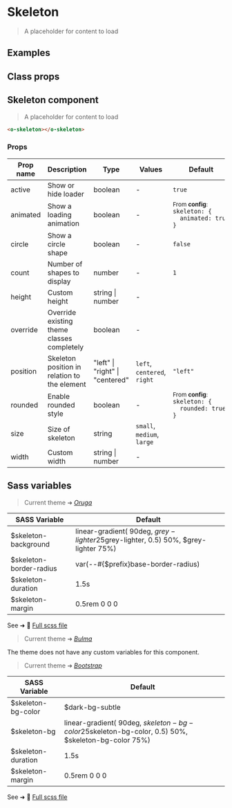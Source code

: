 # Skeleton

<div class="vp-doc">

> A placeholder for content to load

</div>

<div class="vp-example">

## Examples

<example-skeleton />

</div>
<div class="vp-example">

## Class props

<inspector-skeleton-viewer />

</div>

<div class="vp-doc">

## Skeleton component

> A placeholder for content to load

```html
<o-skeleton></o-skeleton>
```

### Props

| Prop name | Description                                  | Type                            | Values                      | Default                                                                                                                                           |
| --------- | -------------------------------------------- | ------------------------------- | --------------------------- | ------------------------------------------------------------------------------------------------------------------------------------------------- |
| active    | Show or hide loader                          | boolean                         | -                           | <code style='white-space: nowrap; padding: 0;'>true</code>                                                                                        |
| animated  | Show a loading animation                     | boolean                         | -                           | <div><small>From <b>config</b>:</small></div><code style='white-space: nowrap; padding: 0;'>skeleton: {<br>&nbsp;&nbsp;animated: true<br>}</code> |
| circle    | Show a circle shape                          | boolean                         | -                           | <code style='white-space: nowrap; padding: 0;'>false</code>                                                                                       |
| count     | Number of shapes to display                  | number                          | -                           | <code style='white-space: nowrap; padding: 0;'>1</code>                                                                                           |
| height    | Custom height                                | string \| number                | -                           |                                                                                                                                                   |
| override  | Override existing theme classes completely   | boolean                         | -                           |                                                                                                                                                   |
| position  | Skeleton position in relation to the element | "left" \| "right" \| "centered" | `left`, `centered`, `right` | <code style='white-space: nowrap; padding: 0;'>"left"</code>                                                                                      |
| rounded   | Enable rounded style                         | boolean                         | -                           | <div><small>From <b>config</b>:</small></div><code style='white-space: nowrap; padding: 0;'>skeleton: {<br>&nbsp;&nbsp;rounded: true<br>}</code>  |
| size      | Size of skeleton                             | string                          | `small`, `medium`, `large`  |                                                                                                                                                   |
| width     | Custom width                                 | string \| number                | -                           |                                                                                                                                                   |

</div>

<div class="vp-doc">

## Sass variables

<div class="theme-oruga">

> Current theme ➜ _[Oruga](https://github.com/oruga-ui/theme-oruga)_

| SASS Variable           | Default                                                                                      |
| ----------------------- | -------------------------------------------------------------------------------------------- |
| $skeleton-background    | linear-gradient( 90deg, $grey-lighter 25%,  rgba($grey-lighter, 0.5) 50%, $grey-lighter 75%) |
| $skeleton-border-radius | var(--#{$prefix}base-border-radius)                                                          |
| $skeleton-duration      | 1.5s                                                                                         |
| $skeleton-margin        | 0.5rem 0 0 0                                                                                 |

See ➜ 📄 [Full scss file](https://github.com/oruga-ui/theme-oruga/tree/main/src/assets/scss/components/_skeleton.scss)

</div><div class="theme-bulma">

> Current theme ➜ _[Bulma](https://github.com/oruga-ui/theme-bulma)_

<p>The theme does not have any custom variables for this component.</p>
</div><div class="theme-bootstrap">

> Current theme ➜ _[Bootstrap](https://github.com/oruga-ui/theme-bootstrap)_

| SASS Variable      | Default                                                                                                     |
| ------------------ | ----------------------------------------------------------------------------------------------------------- |
| $skeleton-bg-color | $dark-bg-subtle                                                                                             |
| $skeleton-bg       | linear-gradient( 90deg, $skeleton-bg-color 25%,  rgba($skeleton-bg-color, 0.5) 50%, $skeleton-bg-color 75%) |
| $skeleton-duration | 1.5s                                                                                                        |
| $skeleton-margin   | 0.5rem 0 0 0                                                                                                |

See ➜ 📄 [Full scss file](https://github.com/oruga-ui/theme-bootstrap/tree/main/src/assets/scss/components/_skeleton.scss)

</div>

</div>
